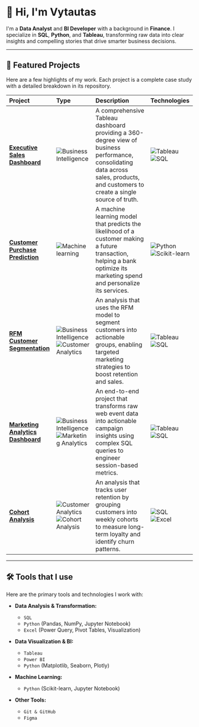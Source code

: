 # 👋 Hi, I'm Vytautas

I'm a **Data Analyst** and **BI Developer** with a background in **Finance**. I specialize in **SQL**, **Python**, and **Tableau**, transforming raw data into clear insights and compelling stories that drive smarter business decisions.

---

## 🚀 Featured Projects

Here are a few highlights of my work. Each project is a complete case study with a detailed breakdown in its repository.

| Project | Type | Description | Technologies |
| :--- | :--- | :--- | :--- |
| **[Executive Sales Dashboard](https://github.com/vytautas-fin/executive-sales-dashboard)** | ![Business Intelligence](https://img.shields.io/badge/Business_Intelligence-5A6268?style=flat) | A comprehensive Tableau dashboard providing a 360-degree view of business performance, consolidating data across sales, products, and customers to create a single source of truth. | ![Tableau](https://img.shields.io/badge/Tableau-E97627?style=flat&logo=tableau&logoColor=white) ![SQL](https://img.shields.io/badge/SQL-336791?style=flat&logo=postgresql&logoColor=white) |
| **[Customer Purchase Prediction](https://github.com/vytautas-fin/santander-customer-purchase-prediction)** | ![Machine learning](https://img.shields.io/badge/Machine_Learning-0078D4?style=flat) | A machine learning model that predicts the likelihood of a customer making a future transaction, helping a bank optimize its marketing spend and personalize its services. | ![Python](https://img.shields.io/badge/Python-3776AB?style=flat&logo=python&logoColor=white) ![Scikit-learn](https://img.shields.io/badge/Scikit--learn-F7931E?style=flat&logo=scikitlearn&logoColor=white) |
| **[RFM Customer Segmentation](https://github.com/vytautas-fin/rfm-customer-segmentation)** | ![Business Intelligence](https://img.shields.io/badge/Business_Intelligence-5A6268?style=flat) ![Customer Analytics](https://img.shields.io/badge/Customer_Analytics-49A078?style=flat)  | An analysis that uses the RFM model to segment customers into actionable groups, enabling targeted marketing strategies to boost retention and sales. | ![Tableau](https://img.shields.io/badge/Tableau-E97627?style=flat&logo=tableau&logoColor=white) ![SQL](https://img.shields.io/badge/SQL-336791?style=flat&logo=postgresql&logoColor=white) |
| **[Marketing Analytics Dashboard](https://github.com/vytautas-fin/marketing-analytics-dashboard)** | ![Business Intelligence](https://img.shields.io/badge/Business_Intelligence-5A6268?style=flat) ![Marketing Analytics](https://img.shields.io/badge/Marketing_Analytics-7754AC?style=flat) | An end-to-end project that transforms raw web event data into actionable campaign insights using complex SQL queries to engineer session-based metrics. | ![Tableau](https://img.shields.io/badge/Tableau-E97627?style=flat&logo=tableau&logoColor=white) ![SQL](https://img.shields.io/badge/SQL-336791?style=flat&logo=postgresql&logoColor=white) |
| **[Cohort Analysis](https://github.com/vytautas-fin/customer-cohort-analysis)** | ![Customer Analytics](https://img.shields.io/badge/Customer_Analytics-49A078?style=flat) ![Cohort Analysis](https://img.shields.io/badge/Cohort_Analysis-3C564A?style=flat) | An analysis that tracks user retention by grouping customers into weekly cohorts to measure long-term loyalty and identify churn patterns. | ![SQL](https://img.shields.io/badge/SQL-336791?style=flat&logo=postgresql&logoColor=white) ![Excel](https://img.shields.io/badge/Excel-217346?style=flat&logo=microsoft-excel&logoColor=white)  

---

## 🛠️ Tools that I use

Here are the primary tools and technologies I work with:

* **Data Analysis & Transformation:**
    * `SQL`
    * `Python` (Pandas, NumPy, Jupyter Notebook)
    * `Excel` (Power Query, Pivot Tables, Visualization)

* **Data Visualization & BI:**
    * `Tableau`
    * `Power BI`
    * `Python` (Matplotlib, Seaborn, Plotly)

* **Machine Learning:**
    * `Python` (Scikit-learn, Jupyter Notebook)

* **Other Tools:**
    * `Git & GitHub`
    * `Figma`
